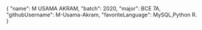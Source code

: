  {
      "name": M USAMA AKRAM,
      "batch": 2020,
      "major": BCE 7A,
      "githubUsername": M-Usama-Akram,
      "favoriteLanguage": MySQL,Python R.
    }
